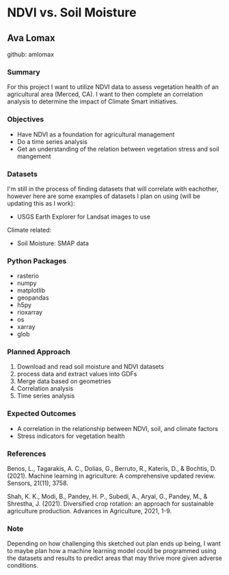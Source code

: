 # NDVI vs. Soil Moisture 

## Ava Lomax
github: amlomax

### Summary
For this project I want to utilize NDVI data to assess vegetation health of an agricultural area (Merced, CA). I want to then complete an correlation analysis to determine the impact of Climate Smart initiatives. 

### Objectives
* Have NDVI as a foundation for agricultural management 
* Do a time series analysis 
* Get an understanding of the relation between vegetation stress and soil mangement 

### Datasets
I'm still in the process of finding datasets that will correlate with eachother, however here are some examples of datasets I plan on using (will be updating this as I work):

* USGS Earth Explorer for Landsat images to use

Climate related:

* Soil Moisture: SMAP data

### Python Packages
* rasterio 
* numpy
* matplotlib
* geopandas
* h5py
* rioxarray
* os
* xarray
* glob

### Planned Approach
1. Download and read soil moisture and NDVI datasets
2. process data and extract values into GDFs
3. Merge data based on geometries
4. Correlation analysis
5. Time series analysis


### Expected Outcomes
* A correlation in the relationship between NDVI, soil, and climate factors
* Stress indicators for vegetation health

### References 

Benos, L., Tagarakis, A. C., Dolias, G., Berruto, R., Kateris, D., & Bochtis, D. (2021). Machine learning in agriculture: A comprehensive updated review. Sensors, 21(11), 3758.

Shah, K. K., Modi, B., Pandey, H. P., Subedi, A., Aryal, G., Pandey, M., & Shrestha, J. (2021). Diversified crop rotation: an approach for sustainable agriculture production. Advances in Agriculture, 2021, 1-9.

### Note
Depending on how challenging this sketched out plan ends up being, I want to maybe plan how a machine learning model could be programmed using the datasets and results to predict areas that may thrive more given adverse conditions. 
